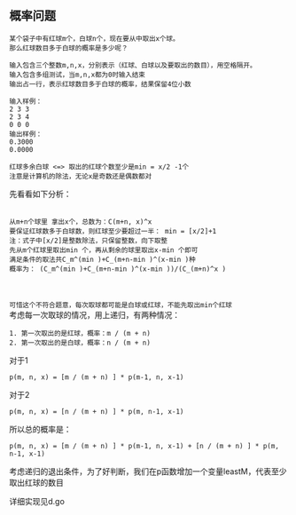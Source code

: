 ## 概率问题
```
某个袋子中有红球m个，白球n个，现在要从中取出x个球。
那么红球数目多于白球的概率是多少呢？

输入包含三个整数m,n,x，分别表示（红球、白球以及要取出的数目），用空格隔开。
输入包含多组测试，当m,n,x都为0时输入结束
输出占一行，表示红球数目多于白球的概率，结果保留4位小数

输入样例：
2 3 3
2 3 4
0 0 0
输出样例：
0.3000
0.0000
```
```
红球多余白球 <=> 取出的红球个数至少是min = x/2 -1个
注意是计算机的除法，无论x是奇数还是偶数都对
```
先看看如下分析：<br><br>
```
从m+n个球里 拿出x个，总数为：C(m+n, x)^x
要保证红球数多于白球数，则红球至少要超过一半： min = [x/2]+1
注：式子中[x/2]是整数除法，只保留整数，向下取整
先从m个红球里取出min 个，再从剩余的球里取出x-min 个即可
满足条件的取法共C_m^(min )+C_(m+n-min )^(x-min )种
概率为： (C_m^(min )+C_(m+n-min )^(x-min ))/(C_(m+n)^x )

```
<br><br>
`可惜这个不符合题意，每次取球都可能是白球或红球，不能先取出min个红球`<br>
考虑每一次取球的情况，用上递归，有两种情况：<br>
```
1. 第一次取出的是红球，概率：m / (m + n)
2. 第一次取出的是白球，概率：n / (m + n) 
```
对于1
```
p(m, n, x) = [m / (m + n) ] * p(m-1, n, x-1)
```
对于2
```
p(m, n, x) = [n / (m + n) ] * p(m, n-1, x-1)
```
所以总的概率是：
```
p(m, n, x) = [m / (m + n) ] * p(m-1, n, x-1) + [n / (m + n) ] * p(m, n-1, x-1)
```
考虑递归的退出条件，为了好判断，我们在p函数增加一个变量leastM，代表至少取出红球的数目

详细实现见d.go
